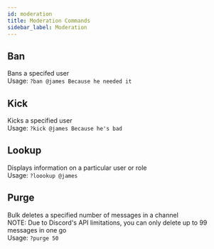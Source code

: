 ```yaml
---
id: moderation
title: Moderation Commands
sidebar_label: Moderation
---
```

## Ban
Bans a specifed user  
Usage: `?ban @james Because he needed it`
## Kick
Kicks a specified user  
Usage: `?kick @james Because he's bad`
## Lookup
Displays information on a particular user or role  
Usage: `?loookup @james`
## Purge
Bulk deletes a specified number of messages in a channel  
NOTE: Due to Discord's API limitations, you can only delete up to 99 messages in one go  
Usage: `?purge 50`
